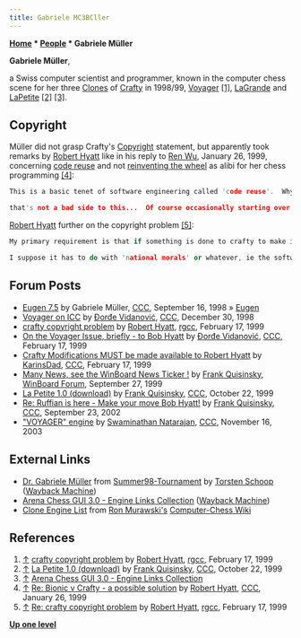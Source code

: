 ```yaml
---
title: Gabriele MC3BCller
---
```

**[Home](Home "Home") * [People](People "People") * Gabriele Müller**

**Gabriele Müller**,

a Swiss computer scientist and programmer, known in the computer chess scene for her three [Clones](Category:Clone "Category:Clone") of [Crafty](Crafty "Crafty") in 1998/99,
[Voyager](Voyager "Voyager") <a id="cite-note-1" href="#cite-ref-1">[1]</a>,
[LaGrande](LaGrande "LaGrande") and [LaPetite](LaPetite "LaPetite")
<a id="cite-note-2" href="#cite-ref-2">[2]</a>
<a id="cite-note-3" href="#cite-ref-3">[3]</a>.

## Copyright

Müller did not grasp Crafty's [Copyright](https://en.wikipedia.org/wiki/Copyright) statement, but apparently took remarks by [Robert Hyatt](Robert_Hyatt "Robert Hyatt") like in his reply to [Ren Wu](Ren_Wu "Ren Wu"), January 26, 1999, concerning [code reuse](https://en.wikipedia.org/wiki/Code_reuse) and not [reinventing the wheel](https://en.wikipedia.org/wiki/Reinventing_the_wheel) as alibi for her chess programming <a id="cite-note-4" href="#cite-ref-4">[4]</a>:

```C++
This is a basic tenet of software engineering called 'code reuse'.  Why should I pay you to write something from scratch and take a year, if you can take something that exists and modify it to do the same thing in a month?  And then I don't have as much trouble debugging and testing, since it is mostly already done...

```

```C++
that's not a bad side to this...  Of course occasionally starting over is a good thing. But not starting from 'scratch'. IE if you don't know what has already been tried, you will re-invent the same bad wheels over and over and probably follow the same footsteps many before you did... software engineering wants to avoid that 'reinvention' problem... 

```

[Robert Hyatt](Robert_Hyatt "Robert Hyatt") further on the copyright problem <a id="cite-note-5" href="#cite-ref-5">[5]</a>:

```C++
My primary requirement is that if something is done to crafty to make it 'better', then that 'something' must be as public as the original code was.  Because many have contributed bits and pieces... Eugene, George, Steffen, Mark, SJE, and many others that are to numerous to mention.  Seems unfair that they modify what I did, then they make their stuff public, and then someone else takes _all_ of this and purports it to be 'original'.

```

```C++
I suppose it has to do with 'national morals' or whatever, ie the software piracy problem in China, to name but one. 

```

## Forum Posts

- [Eugen 7.5](https://www.stmintz.com/ccc/index.php?id=26806) by Gabriele Müller, [CCC](CCC "CCC"), September 16, 1998 » [Eugen](Eugen "Eugen")
- [Voyager on ICC](https://www.stmintz.com/ccc/index.php?id=37927) by [Đorđe Vidanović](%C4%90or%C4%91e_Vidanovi%C4%87 "Đorđe Vidanović"), [CCC](CCC "CCC"), December 30, 1998
- [crafty copyright problem](https://groups.google.com/g/rec.games.chess.computer/c/zIUg9A3GkZg/m/D7OvJBESxiMJ) by [Robert Hyatt](Robert_Hyatt "Robert Hyatt"), [rgcc](Computer_Chess_Forums "Computer Chess Forums"), February 17, 1999
- [On the Voyager Issue, briefly - to Bob Hyatt](https://www.stmintz.com/ccc/index.php?id=43466) by [Đorđe Vidanović](%C4%90or%C4%91e_Vidanovi%C4%87 "Đorđe Vidanović"), [CCC](CCC "CCC"), February 17, 1999
- [Crafty Modifications MUST be made available to Robert Hyatt](https://www.stmintz.com/ccc/index.php?id=43533) by [KarinsDad](index.php?title=KarinsDad&action=edit&redlink=1 "KarinsDad (page does not exist)"), [CCC](CCC "CCC"), February 17, 1999
- [Many News, see the WinBoard News Ticker !](http://www.open-aurec.com/wbforum/viewtopic.php?t=30370) by [Frank Quisinsky](Frank_Quisinsky "Frank Quisinsky"), [WinBoard Forum](Computer_Chess_Forums "Computer Chess Forums"), September 27, 1999
- [La Petite 1.0 (download)](https://www.stmintz.com/ccc/index.php?id=74534) by [Frank Quisinsky](Frank_Quisinsky "Frank Quisinsky"), [CCC](CCC "CCC"), October 22, 1999
- [Re: Ruffian is here - Make your move Bob Hyatt!](https://www.stmintz.com/ccc/index.php?id=253595) by [Frank Quisinsky](Frank_Quisinsky "Frank Quisinsky"), [CCC](CCC "CCC"), September 23, 2002
- ["VOYAGER" engine](https://www.stmintz.com/ccc/index.php?id=327820) by [Swaminathan Natarajan](Swaminathan_Natarajan "Swaminathan Natarajan"), [CCC](CCC "CCC"), November 16, 2003

## External Links

- [Dr. Gabriele Müller](https://web.archive.org/web/20180713102955/http://chess.fsv.de/Summer98/descript.htm#Dr.%20Gabriele%20M%C3%BCller) from [Summer98-Tournament](https://web.archive.org/web/20180713102955/http://chess.fsv.de/Summer98/descript.htm) by [Torsten Schoop](index.php?title=Torsten_Schoop&action=edit&redlink=1 "Torsten Schoop (page does not exist)") ([Wayback Machine](https://en.wikipedia.org/wiki/Wayback_Machine))
- [Arena Chess GUI 3.0 - Engine Links Collection](https://web.archive.org/web/20120204002213/http://www.playwitharena.com/?Engine_Links_Collection) ([Wayback Machine](https://en.wikipedia.org/wiki/Wayback_Machine))
- [Clone Engine List](http://computer-chess.org/doku.php?id=computer_chess:wiki:lists:clone_engine_list) from [Ron Murawski's](Ron_Murawski "Ron Murawski") [Computer-Chess Wiki](http://computer-chess.org/doku.php?id=home)

## References

1. <a id="cite-ref-1" href="#cite-note-1">↑</a> [crafty copyright problem](http://groups.google.com/group/rec.games.chess.computer/browse_frm/thread/cc8520f40dc69198) by [Robert Hyatt](Robert_Hyatt "Robert Hyatt"), [rgcc](Computer_Chess_Forums "Computer Chess Forums"), February 17, 1999
1. <a id="cite-ref-2" href="#cite-note-2">↑</a> [La Petite 1.0 (download)](https://www.stmintz.com/ccc/index.php?id=74534) by [Frank Quisinsky](Frank_Quisinsky "Frank Quisinsky"), [CCC](CCC "CCC"), October 22, 1999
1. <a id="cite-ref-3" href="#cite-note-3">↑</a> [Arena Chess GUI 3.0 - Engine Links Collection](http://www.playwitharena.com/?Engine_Links_Collection)
1. <a id="cite-ref-4" href="#cite-note-4">↑</a> [Re: Bionic v Crafty - a possible solution](https://www.stmintz.com/ccc/index.php?id=40922) by [Robert Hyatt](Robert_Hyatt "Robert Hyatt"), [CCC](CCC "CCC"), January 26, 1999
1. <a id="cite-ref-5" href="#cite-note-5">↑</a> [Re: crafty copyright problem](https://groups.google.com/g/rec.games.chess.computer/c/zIUg9A3GkZg/m/tmSElNxbgtsJ) by [Robert Hyatt](Robert_Hyatt "Robert Hyatt"), [rgcc](Computer_Chess_Forums "Computer Chess Forums"), February 17, 1999

**[Up one level](People "People")**

